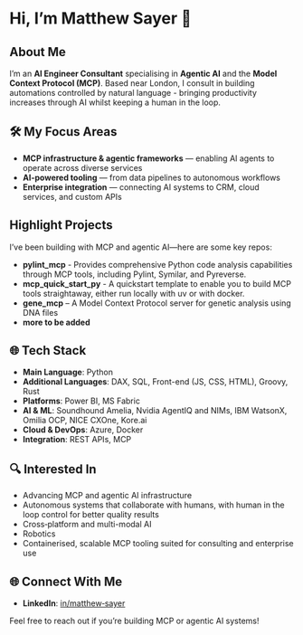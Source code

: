 # Hi, I’m Matthew Sayer 👋

## About Me
I’m an **AI Engineer Consultant** specialising in **Agentic AI** and the **Model Context Protocol (MCP)**. Based near London, I consult in building automations controlled by natural language - bringing productivity increases through AI whilst keeping a human in the loop.

## 🛠️ My Focus Areas
- **MCP infrastructure & agentic frameworks** — enabling AI agents to operate across diverse services  
- **AI-powered tooling** — from data pipelines to autonomous workflows  
- **Enterprise integration** — connecting AI systems to CRM, cloud services, and custom APIs

## Highlight Projects
I’ve been building with MCP and agentic AI—here are some key repos:

- **pylint_mcp** - Provides comprehensive Python code analysis capabilities through MCP tools, including Pylint, Symilar, and Pyreverse.
- **mcp_quick_start_py** - A quickstart template to enable you to build MCP tools straightaway, either run locally with uv or with docker.
- **gene_mcp** – A Model Context Protocol server for genetic analysis using DNA files
- **more to be added**

## 🌐 Tech Stack
- **Main Language**: Python
- **Additional Languages**: DAX, SQL, Front-end (JS, CSS, HTML), Groovy, Rust
- **Platforms**: Power BI, MS Fabric 
- **AI & ML**: Soundhound Amelia, Nvidia AgentIQ and NIMs, IBM WatsonX, Omilia OCP, NICE CXOne, Kore.ai
- **Cloud & DevOps**: Azure, Docker
- **Integration**: REST APIs, MCP

## 🔍 Interested In
- Advancing MCP and agentic AI infrastructure  
- Autonomous systems that collaborate with humans, with human in the loop control for better quality results  
- Cross‑platform and multi-modal AI
- Robotics
- Containerised, scalable MCP tooling suited for consulting and enterprise use

## 🌐 Connect With Me
- **LinkedIn**: [in/matthew‑sayer](https://www.linkedin.com/in/matthew-sayer)  

Feel free to reach out if you’re building MCP or agentic AI systems!
